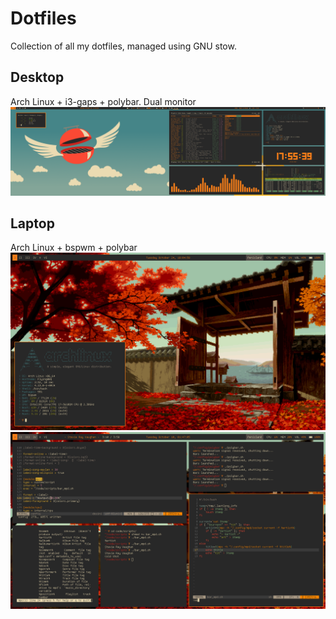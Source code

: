 # Dotfiles

Collection of all my dotfiles, managed using GNU stow. 
## Desktop
Arch Linux + i3-gaps + polybar. Dual monitor
![](images/desktop_clean.png)
## Laptop
Arch Linux + bspwm + polybar
![](images/laptop_clean.png)
![](images/laptop_busy.png)
